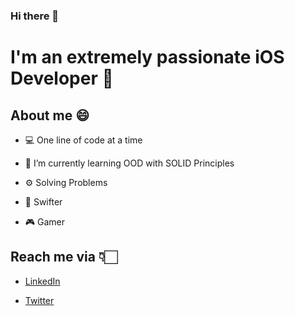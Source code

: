 ### Hi there 👋

# I'm an extremely passionate iOS Developer 📱
## About me 😄
* 💻 One line of code at a time

* 🌱 I’m currently learning OOD with SOLID Principles

* ⚙️ Solving Problems

* 👨‍ Swifter 

* 🎮 Gamer 


## Reach me via 👇🏻
* [LinkedIn](https://www.linkedin.com/in/hady-helal-078064154/)

* [Twitter](https://twitter.com/HadyHelal10)
<!--
**hadyhelal/hadyhelal** is a ✨ _special_ ✨ repository because its `README.md` (this file) appears on your GitHub profile.

Here are some ideas to get you started:

- 🔭 I’m currently working on ...
- 🌱 I’m currently learning ...
- 👯 I’m looking to collaborate on ...
- 🤔 I’m looking for help with ...
- 💬 Ask me about ...
- 📫 How to reach me: ...
- 😄 Pronouns: ...
- ⚡ Fun fact: ...
-->
